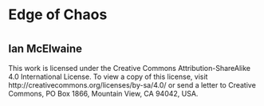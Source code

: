 <h1>Edge of Chaos<h1>
<h2>Ian McElwaine</h2>
<p>This work is licensed under the Creative Commons Attribution-ShareAlike 4.0 International License. To view a copy of this license, visit http://creativecommons.org/licenses/by-sa/4.0/ or send a letter to Creative Commons, PO Box 1866, Mountain View, CA 94042, USA.</p>